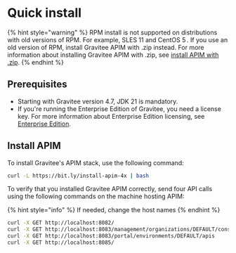 # Quick install

{% hint style="warning" %}
RPM install is not supported on distributions with old versions of RPM. For example, SLES 11 and CentOS 5 . If you use an old version of RPM, install Gravitee APIM with .zip instead. For more information about installing Gravitee APIM with .zip, see [install APIM with .zip](../.zip.md).
{% endhint %}

## Prerequisites

* Starting with Gravitee version 4.7, JDK 21 is mandatory.
* If you're running the Enterprise Edition of Gravitee, you need a license key. For more information about Enterprise Edition licensing, see [Enterprise Edition](../../introduction/open-source-vs-enterprise-edition.md).

## Install APIM

To install Gravitee's APIM stack, use the following command:

```bash
curl -L https://bit.ly/install-apim-4x | bash
```

To verify that you installed Gravitee APIM correctly, send four API calls using the following commands on the machine hosting APIM:

{% hint style="info" %}
If needed, change the host names
{% endhint %}

```bash
curl -X GET http://localhost:8082/
curl -X GET http://localhost:8083/management/organizations/DEFAULT/console
curl -X GET http://localhost:8083/portal/environments/DEFAULT/apis
curl -X GET http://localhost:8085/
```
